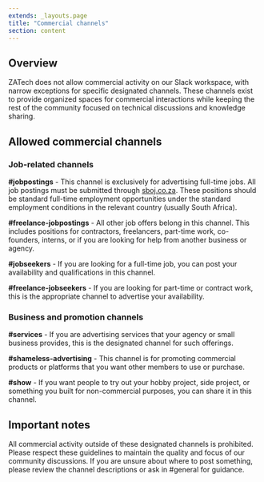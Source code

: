 ```yaml
---
extends: _layouts.page
title: "Commercial channels"
section: content
---
```


## Overview

ZATech does not allow commercial activity on our Slack workspace, with narrow exceptions for specific designated channels. These channels exist to provide organized spaces for commercial interactions while keeping the rest of the community focused on technical discussions and knowledge sharing.

## Allowed commercial channels

### Job-related channels

**#jobpostings** - This channel is exclusively for advertising full-time jobs. All job postings must be submitted through [sboj.co.za](https://sboj.co.za). These positions should be standard full-time employment opportunities under the standard employment conditions in the relevant country (usually South Africa).

**#freelance-jobpostings** - All other job offers belong in this channel. This includes positions for contractors, freelancers, part-time work, co-founders, interns, or if you are looking for help from another business or agency.

**#jobseekers** - If you are looking for a full-time job, you can post your availability and qualifications in this channel.

**#freelance-jobseekers** - If you are looking for part-time or contract work, this is the appropriate channel to advertise your availability.

### Business and promotion channels

**#services** - If you are advertising services that your agency or small business provides, this is the designated channel for such offerings.

**#shameless-advertising** - This channel is for promoting commercial products or platforms that you want other members to use or purchase.

**#show** - If you want people to try out your hobby project, side project, or something you built for non-commercial purposes, you can share it in this channel.

## Important notes

All commercial activity outside of these designated channels is prohibited. Please respect these guidelines to maintain the quality and focus of our community discussions. If you are unsure about where to post something, please review the channel descriptions or ask in #general for guidance.
